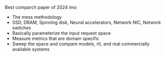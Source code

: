 Best comparch paper of 2024 imo

- The mess methodology
- SSD, DRAM, Spinning disk, Neural accelerators, Network NIC, Network switches
- Basically parameterize the input request space
- Measure metrics that are domain specific
- Sweep the space and compare models, rtl, and real commercially available systems
